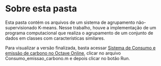 # Sobre esta pasta

Esta pasta contém os arquivos de um sistema de agrupamento não-supervisionado K-means.
Nesse trabalho, houve a implementação de um programa computacional que realiza o agrupamento de um conjunto de dados em classes com características similares.

Para visualizar a versão finalizada, basta acessar [Sistema de Consumo e emissão de carbono no Octave Online](https://octave-online.net/workspace~tHShSYutYYiMKaImSwqogjTwoxHJcjYICBHpbAzJawypbtHN), clicar no arquivo Consumo_emissao_carbono.m e depois clicar no botão Run.

